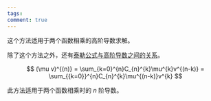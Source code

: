 ```yaml
---
tags: 
comment: true
---
```

这个方法适用于两个函数相乘的高阶导数求解。

除了这个方法之外，还有[泰勒公式与高阶导数之间的关系](泰勒公式与高阶导数之间的关系.md)。

$$
(\mu v)^{(n)} = \sum_{k=0}^{n}C_{n}^{k}\mu^{k}v^{(n-k)} = \sum_{{k=0}}^{n}C_{n}^{k}\mu^{(n-k)}v^{k}
$$

此方法适用于两个函数相乘时的 $n$ 阶导数。

